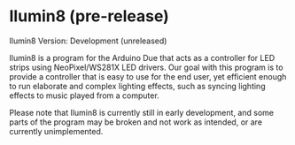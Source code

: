 
Ilumin8 (pre-release)
=====================

Ilumin8
Version: Development (unreleased)

Ilumin8 is a program for the Arduino Due that acts as a controller for LED strips using NeoPixel/WS281X LED drivers. Our goal with this program is to provide a controller that is easy to use for the end user, yet efficient enough to run elaborate and complex lighting effects, such as syncing lighting effects to music played from a computer. 

Please note that Ilumin8 is currently still in early development, and some parts of the program may be broken and not work as intended, or are currently unimplemented.

